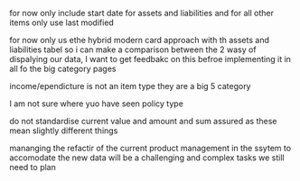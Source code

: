 for now only include start date for assets and liabilities and for all other items only use last modified

for now only us ethe hybrid modern card approach with th assets and liabilities tabel so i can make a comparison between the 2 wasy of dispalying our data, I want to get feedbakc on this befroe implementing it in all fo the big category pages

income/ependicture is not an item type they are a big 5 category

I am not sure where yuo have seen policy type

do not standardise current value and amount and sum assured as these mean slightly different things

mananging the refactir of the current product management in the ssytem to accomodate the new data will be a challenging and complex tasks we still need to plan